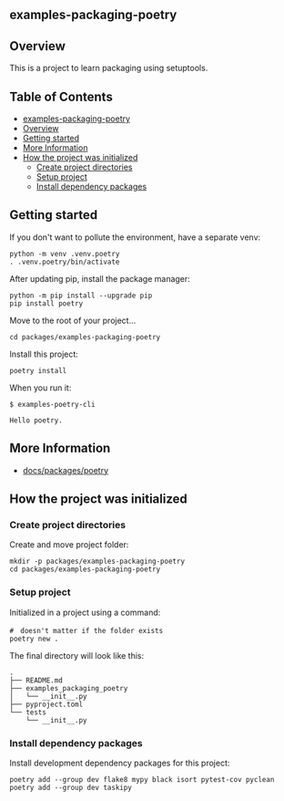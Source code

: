 ## examples-packaging-poetry

## Overview 

This is a project to learn packaging using setuptools.

## Table of Contents <!-- omit in toc -->

- [examples-packaging-poetry](#examples-packaging-poetry)
- [Overview](#overview)
- [Getting started](#getting-started)
- [More Information](#more-information)
- [How the project was initialized](#how-the-project-was-initialized)
  - [Create project directories](#create-project-directories)
  - [Setup project](#setup-project)
  - [Install dependency packages](#install-dependency-packages)


## Getting started

If you don't want to pollute the environment, have a separate venv:

```shell
python -m venv .venv.poetry
. .venv.poetry/bin/activate
```

After updating pip, install the package manager:

```shell
python -m pip install --upgrade pip
pip install poetry
```

Move to the root of your project...

```shell
cd packages/examples-packaging-poetry
```

Install this project:

```shell
poetry install
```

When you run it:

```console
$ examples-poetry-cli

Hello poetry.
```

## More Information

- [docs/packages/poetry](/docs/packages/poetry.md)


## How the project was initialized

### Create project directories

Create and move project folder:

```shell
mkdir -p packages/examples-packaging-poetry
cd packages/examples-packaging-poetry
```

### Setup project

Initialized in a project using a command:

```shell
#　doesn't matter if the folder exists
poetry new .
```

The final directory will look like this:

```
.
├── README.md
├── examples_packaging_poetry
│   └── __init__.py
├── pyproject.toml
└── tests
    └── __init__.py
```

### Install dependency packages

Install development dependency packages for this project:

```shell
poetry add --group dev flake8 mypy black isort pytest-cov pyclean
poetry add --group dev taskipy
```
